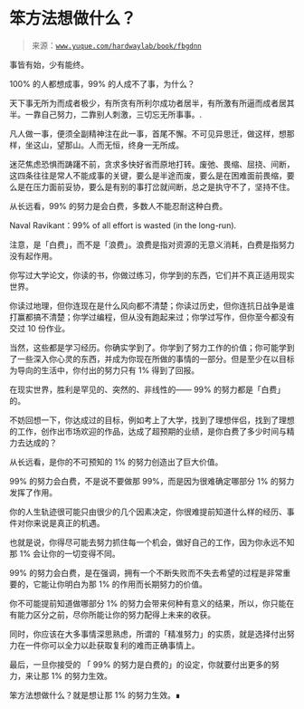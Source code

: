 # 笨方法想做什么？

> 来源：[`www.yuque.com/hardwaylab/book/fbgdnn`](https://www.yuque.com/hardwaylab/book/fbgdnn)



事皆有始，少有能终。 

100% 的人都想成事，99% 的人成不了事，为什么？ 

天下事无所为而成者极少，有所贪有所利尔成功者居半，有所激有所逼而成者居其半。一靠自己努力，二靠别人刺激，三切忘无所事事。. <ne-quote id="uf9c237a3" data-lake-id="uf9c237a3">

凡人做一事，便须全副精神注在此一事，首尾不懈。不可见异思迁，做这样，想那样，坐这山，望那山。人而无恒，终身一无所成。</ne-quote> 

迷茫焦虑恐惧而踌躇不前，贪求多快好省而原地打转。废弛、畏缩、屈挠、间断，这四条往往是常人不能成事的关键，要么是半途而废，要么是在困难面前畏缩，要么是在压力面前妥协，要么是有别的事打岔就间断，总之是执守不了，坚持不住。 

从长远看，99% 的努力是会白费，多数人不能忍耐这种白费。 

Naval Ravikant：99% of all effort is wasted (in the long-run). 

注意，是「白费」，而不是「浪费」。浪费是指对资源的无意义消耗，白费是指努力没有起作用。 

你写过大学论文，你读的书，你做过练习，你学到的东西，它们并不真正适用现实世界。 

你读过地理，但你连现在是什么风向都不清楚；你读过历史，但你连抗日战争是谁打赢都搞不清楚；你学过编程，但从没有跑起来过；你学过写作，但你至今都没有交过 10 份作业。 

当然，这些都是学习经历。你确实学到了。你学到了努力工作的价值；你可能学到了一些深入你心灵的东西，并成为你现在所做的事情的一部分。但是至少在以目标为导向的生活中，你付出的努力只有 1% 得到了回报。 

在现实世界，胜利是罕见的、突然的、非线性的—— 99% 的努力都是「白费」的。 

不妨回想一下，你达成过的目标，例如考上了大学，找到了理想伴侣，找到了理想的工作，创作出市场欢迎的作品，达成了超预期的业绩，是你白费了多少时间与精力去达成的？ 

从长远看，是你的不可预知的 1% 的努力创造出了巨大价值。 

99% 的努力会白费，不是说不要做那 99%，而是因为很难确定哪部分 1% 的努力发挥了作用。 

你的人生轨迹很可能只由很少的几个因素决定，你很难提前知道什么样的经历、事件对你来说是真正的机遇。 

也就是说，你得尽可能去努力抓住每一个机会，做好自己的工作，因为你永远不知那 1% 会让你的一切变得不同。 

99% 的努力会白费，是在强调，拥有一个不断失败而不失去希望的过程是非常重要的，它能让你明白为那 1% 的作用而长期努力的价值。 

你不可能提前知道做哪部分 1% 的努力会带来何种有意义的结果，所以，你只能在有能力区分之前，尽你所能让你的努力配得上未来的收获。 

同时，你应该在大多事情深思熟虑，所谓的「精准努力」的实质，就是选择付出努力在一件你可以全力以赴获取复利的难而正确事情上。 

最后，一旦你接受的 「 99% 的努力是白费的」的设定，你就要付出更多的努力，来让那 1% 的努力生效。 

笨方法想做什么？就是想让那 1% 的努力生效。∎